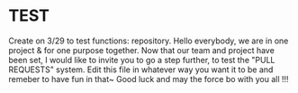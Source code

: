 # TEST
Create on 3/29 to test functions: repository.
Hello everybody, we are in one project & for one purpose together. Now that our team and project have been set, I would like to
invite you to go a step further, to test the "PULL REQUESTS" system. 
Edit this file in whatever way you want it to be and remeber to have fun in that~
Good luck and may the force bo with you all !!! 
